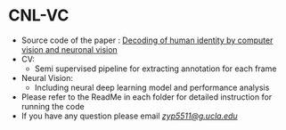 # CNL-VC

* Source code of the paper : [Decoding of human identity by computer vision and neuronal vision](https://www.biorxiv.org/content/10.1101/2021.10.10.463839v1.abstracthttps://)
* CV:
  * Semi supervised pipeline for extracting annotation for each frame
* Neural Vision:
  * Including neural deep learning model and performance analysis
* Please refer to the ReadMe in each folder for detailed instruction for running the code
* If you have any question please email *zyp5511@g.ucla.edu*
